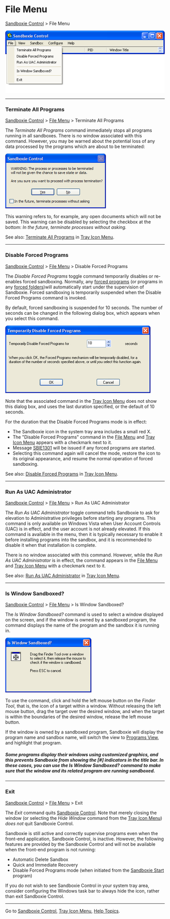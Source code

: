 # File Menu


[Sandboxie Control](SandboxieControl.md) > File Menu

![](../Media/FileMenu.png)

* * *

### Terminate All Programs

[Sandboxie Control](SandboxieControl.md) > [File Menu](FileMenu.md) > Terminate All Programs

The _Terminate All Programs_ command immediately stops all programs running in all sandboxes. There is no window associated with this command. However, you may be warned about the potential loss of any data processed by the programs which are about to be terminated:

![](../Media/TerminateWarning.png)

This warning refers to, for example, any open documents which will not be saved. This warning can be disabled by selecting the checkbox at the bottom: _In the future, terminate processes without asking._

See also: [Terminate All Programs](TrayIconMenu#termall) in [Tray Icon Menu](TrayIconMenu.md).

* * *

### Disable Forced Programs

[Sandboxie Control](SandboxieControl.md) > [File Menu](FileMenu.md) > Disable Forced Programs

The _Disable Forced Programs_ toggle command temporarily disables or re-enables forced sandboxing. Normally, any [forced programs](ProgramStartSettings#program) (or programs in any [forced folders](ProgramStartSettings#folder))will automatically start under the supervision of Sandboxie. Forced sandboxing is temporarily suspended when the Disable Forced Programs command is invoked.

By default, forced sandboxing is suspended for 10 seconds. The number of seconds can be changed in the following dialog box, which appears when you select this command.

![](../Media/DisableForcedPrograms.png)

Note that the associated command in the [Tray Icon Menu](TrayIconMenu.md) does not show this dialog box, and uses the last duration specified, or the default of 10 seconds.

For the duration that the Disable Forced Programs mode is in effect:

*   The Sandboxie icon in the system tray area includes a small red X.
*   The "Disable Forced Programs" command in the [File Menu](FileMenu.md) and [Tray Icon Menu](TrayIconMenu.md) appears with a checkmark next to it.
*   Message [SBIE1301](SBIE1301.md) will be issued if any forced programs are started.
*   Selecting this command again will cancel the mode, restore the icon to its original appearance, and resume the normal operation of forced sandboxing.

See also: [Disable Forced Programs](TrayIconMenu#disableforce) in [Tray Icon Menu](TrayIconMenu.md).

* * *

### Run As UAC Administrator

[Sandboxie Control](SandboxieControl.md) > [File Menu](FileMenu.md) > Run As UAC Administrator

The _Run As UAC Administrator_ toggle command tells Sandboxie to ask for elevation to Administrative privileges before starting any programs. This command is only available on Windows Vista when User Account Controls (UAC) is in effect, and the user account is not already elevated. If this command is available in the menu, then it is typically necessary to enable it before installing programs into the sandbox, and it is recommended to disable it when that installation is complete.

There is no window associated with this command. However, while the _Run As UAC Administrator_ is in effect, the command appears in the [File Menu](FileMenu.md) and [Tray Icon Menu](TrayIconMenu.md) with a checkmark next to it.

See also: [Run As UAC Administrator](TrayIconMenu#uac) in [Tray Icon Menu](TrayIconMenu.md).

* * *

### Is Window Sandboxed?

[Sandboxie Control](SandboxieControl.md) > [File Menu](FileMenu.md) > Is Window Sandboxed?

The _Is Window Sandboxed?_ command is used to select a window displayed on the screen, and if the window is owned by a sandboxed program, the command displays the name of the program and the sandbox it is running in.

![](../Media/IsWindowSandboxed.png)

To use the command, click and hold the left mouse button on the _Finder Tool_, that is, the icon of a target within a window. Without releasing the left mouse button, drag the target over the desired window, and when the target is within the boundaries of the desired window, release the left mouse button.

If the window is owned by a sandboxed program, Sandboxie will display the program name and sandbox name, will switch the view to [Programs View](ProgramsView.md), and highlight that program.



##### Some programs display their windows using customized graphics, and this prevents Sandboxie from showing the [#] indicators in the title bar. In these cases, you can use the _Is Window Sandboxed?_ command to make sure that the window and its related program are running sandboxed.



* * *

### Exit

[Sandboxie Control](SandboxieControl.md) > [File Menu](FileMenu.md) > Exit

The _Exit_ command quits [Sandboxie Control](SandboxieControl.md). Note that merely closing the window (or selecting the _Hide Window_ command from the [Tray Icon Menu](TrayIconMenu.md)) _does not_ quit Sandboxie Control.

Sandboxie is still active and correctly supervise programs even when the front-end application, Sandboxie Control, is inactive. However, the following features are provided by the Sandboxie Control and will not be available when the front-end program is not running:

*   Automatic Delete Sandbox
*   Quick and Immediate Recovery
*   Disable Forced Programs mode (when initiated from the [Sandboxie Start](StartCommandLine.md) program)

If you do not wish to see Sandboxie Control in your system tray area, consider configuring the Windows task bar to always hide the icon, rather than exit Sandboxie Control.

* * *

Go to [Sandboxie Control](SandboxieControl#menus), [Tray Icon Menu](TrayIconMenu.md), [Help Topics](HelpTopics.md).
